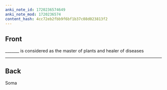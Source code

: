 ```yaml
---
anki_note_id: 1720236574649
anki_note_mod: 1720236574
content_hash: 4cc72eb2fbb9f6bf1b37c08d023813f2
---
```


## Front

\_\_\_\_\_\_\_ is considered as the master of plants and healer of diseases

<hr/>

## Back

Soma